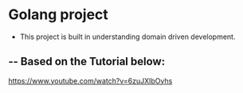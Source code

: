 # Golang project 
- This project is built in understanding domain driven development.

--
Based on the Tutorial below:
--
https://www.youtube.com/watch?v=6zuJXIbOyhs